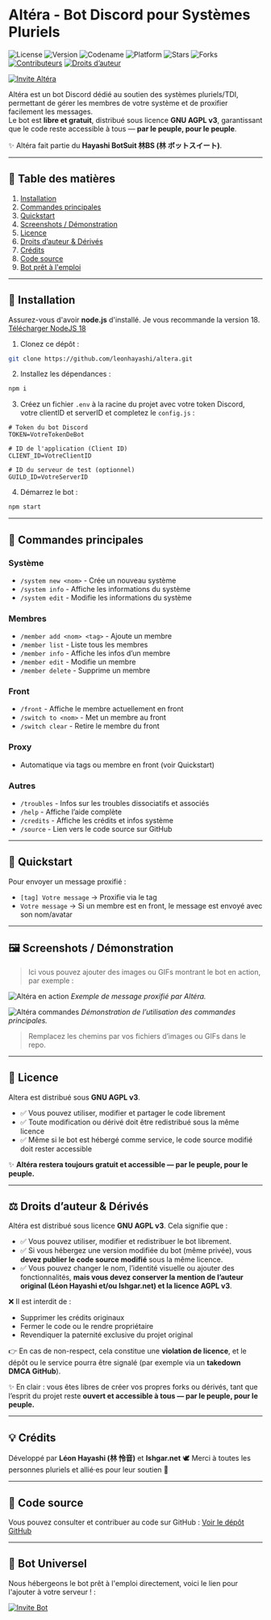 # Altéra - Bot Discord pour Systèmes Pluriels

![License](https://img.shields.io/badge/License-AGPLv3-blue.svg)
![Version](https://img.shields.io/badge/Version-2.3.8-purple)
![Codename](https://img.shields.io/badge/Codename-noche-black)
![Platform](https://img.shields.io/badge/Platform-Discord-blueviolet)
![Stars](https://img.shields.io/github/stars/leonhayashi/altera?style=flat-square&color=yellow)
![Forks](https://img.shields.io/github/forks/leonhayashi/altera?style=flat-square)
[![Contributeurs](https://img.shields.io/github/contributors/leonhayashi/altera?style=flat-square&color=green)](https://github.com/leonhayashi/altera/graphs/contributors)
[![Droits d’auteur](https://img.shields.io/badge/Droits%20d'auteur-Protégés-red?style=flat-square)](#droits)


[![Invite Altéra](https://img.shields.io/badge/Invite%20Altéra-5865F2?style=for-the-badge&logo=discord&logoColor=white)](https://discord.com/oauth2/authorize?client_id=1413781657458053191&scope=bot%20applications.commands&permissions=8)

Altéra est un bot Discord dédié au soutien des systèmes pluriels/TDI, permettant de gérer les membres de votre système et de proxifier facilement les messages.  
Le bot est **libre et gratuit**, distribué sous licence **GNU AGPL v3**, garantissant que le code reste accessible à tous — **par le peuple, pour le peuple**.  

✨ Altéra fait partie du **Hayashi BotSuit 林BS (林 ボットスイート)**.

---

## 📑 Table des matières

1. [Installation](#-installation)  
2. [Commandes principales](#-commandes-principales)  
3. [Quickstart](#-quickstart)  
4. [Screenshots / Démonstration](#-screenshots--démonstration)  
5. [Licence](#-licence)
6. [Droits d’auteur & Dérivés](#droits)
7. [Crédits](#-crédits)  
8. [Code source](#-code-source)
9. [Bot prêt à l'emploi](#-bot-universel)


---

## 🚀 Installation

Assurez-vous d'avoir **node.js** d'installé. Je vous recommande la version 18.
[Télécharger NodeJS 18](https://nodejs.org/en/blog/release/v18.18.1)

1. Clonez ce dépôt :
```bash
git clone https://github.com/leonhayashi/altera.git
````

2. Installez les dépendances :

```bash
npm i
```

3. Créez un fichier `.env` à la racine du projet avec votre token Discord, votre clientID et serverID et completez le `config.js` :

```
# Token du bot Discord
TOKEN=VotreTokenDeBot

# ID de l'application (Client ID)
CLIENT_ID=VotreClientID

# ID du serveur de test (optionnel)
GUILD_ID=VotreServerID
```

4. Démarrez le bot :

```bash
npm start
```

---

## 📝 Commandes principales

### Système

* `/system new <nom>` - Crée un nouveau système
* `/system info` - Affiche les informations du système
* `/system edit` - Modifie les informations du système

### Membres

* `/member add <nom> <tag>` - Ajoute un membre
* `/member list` - Liste tous les membres
* `/member info` - Affiche les infos d’un membre
* `/member edit` - Modifie un membre
* `/member delete` - Supprime un membre

### Front

* `/front` - Affiche le membre actuellement en front
* `/switch to <nom>` - Met un membre au front
* `/switch clear` - Retire le membre du front

### Proxy

* Automatique via tags ou membre en front (voir Quickstart)

### Autres

* `/troubles` - Infos sur les troubles dissociatifs et associés
* `/help` - Affiche l’aide complète
* `/credits` - Affiche les crédits et infos système
* `/source` - Lien vers le code source sur GitHub

---

## 🚀 Quickstart

Pour envoyer un message proxifié :

* `[tag] Votre message` → Proxifie via le tag
* `Votre message` → Si un membre est en front, le message est envoyé avec son nom/avatar

---

## 🖼 Screenshots / Démonstration

> Ici vous pouvez ajouter des images ou GIFs montrant le bot en action, par exemple :

![Altéra en action](./screenshots/front-example.gif)
*Exemple de message proxifié par Altéra.*

![Altéra commandes](./screenshots/commands-example.gif)
*Démonstration de l’utilisation des commandes principales.*

> Remplacez les chemins par vos fichiers d’images ou GIFs dans le repo.

---

## 📜 Licence

Altera est distribué sous **GNU AGPL v3**.

* ✅ Vous pouvez utiliser, modifier et partager le code librement
* ✅ Toute modification ou dérivé doit être redistribué sous la même licence
* ✅ Même si le bot est hébergé comme service, le code source modifié doit rester accessible

✨ **Altéra restera toujours gratuit et accessible — par le peuple, pour le peuple.**

---
<a id="droits"></a>

## ⚖️ Droits d’auteur & Dérivés

Altéra est distribué sous licence **GNU AGPL v3**. Cela signifie que :

* ✅ Vous pouvez utiliser, modifier et redistribuer le bot librement.  
* ✅ Si vous hébergez une version modifiée du bot (même privée), vous **devez publier le code source modifié** sous la même licence.  
* ✅ Vous pouvez changer le nom, l’identité visuelle ou ajouter des fonctionnalités, **mais vous devez conserver la mention de l’auteur original (Léon Hayashi et/ou Ishgar.net) et la licence AGPL v3**.  

❌ Il est interdit de :  
* Supprimer les crédits originaux  
* Fermer le code ou le rendre propriétaire  
* Revendiquer la paternité exclusive du projet original  

👉 En cas de non-respect, cela constitue une **violation de licence**, et le dépôt ou le service pourra être signalé (par exemple via un **takedown DMCA GitHub**).  

✨ En clair : vous êtes libres de créer vos propres forks ou dérivés, tant que l’esprit du projet reste **ouvert et accessible à tous — par le peuple, pour le peuple.**

---

## 💡 Crédits

Développé par **Léon Hayashi (林 怜音)** et **Ishgar.net** 🕊️
Merci à toutes les personnes pluriels et allié·es pour leur soutien 💜

---

## 📂 Code source

Vous pouvez consulter et contribuer au code sur GitHub :
[Voir le dépôt GitHub](https://github.com/leonhayashi/altera)

---

## 📂 Bot Universel

Nous hébergeons le bot prêt à l'emploi directement, voici le lien pour l'ajouter à votre serveur ! :

[![Invite Bot](https://img.shields.io/badge/Invite%20Altéra-5865F2?style=for-the-badge&logo=discord&logoColor=white)](https://discord.com/oauth2/authorize?client_id=1413781657458053191&scope=bot%20applications.commands&permissions=8)
